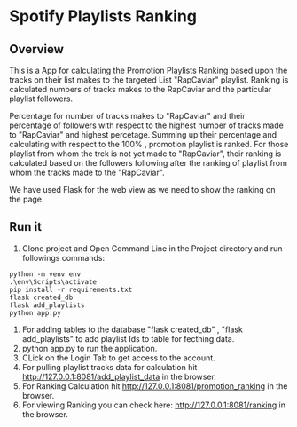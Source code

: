 # Spotify Playlists Ranking

## Overview
This is a App for calculating the Promotion Playlists Ranking based upon the tracks on their list makes to the targeted List "RapCaviar" playlist. Ranking is calculated numbers of tracks makes to the RapCaviar and the particular playlist followers.

Percentage for number of tracks makes to "RapCaviar" and their percentage of followers with respect to the highest number of tracks made to "RapCaviar" and highest percetage. Summing up their percentage and calculating with respect to the 100% , promotion playlist is ranked. For those playlist from whom the trck is not yet made to "RapCaviar", their ranking is calculated based on the followers following after the ranking of playlist from whom the tracks made to the "RapCaviar".

 We have used Flask for the web view as we need to show the ranking on the page.

## Run it

1. Clone project and Open Command Line in the Project directory and run followings commands:

```
python -m venv env
.\env\Scripts\activate
pip install -r requirements.txt
flask created_db
flask add_playlists
python app.py
```

1. For adding tables to the database "flask created_db" , "flask add_playlists" to add playlist Ids to table for fecthing data.
2. python app.py to run the application.
3. CLick on the Login Tab to get access to the account.
4. For pulling playlist tracks data for calculation hit http://127.0.0.1:8081/add_playlist_data in the browser.
5. For Ranking Calculation hit http://127.0.0.1:8081/promotion_ranking  in the browser.
6. For viewing Ranking you can check here: http://127.0.0.1:8081/ranking in the browser.




